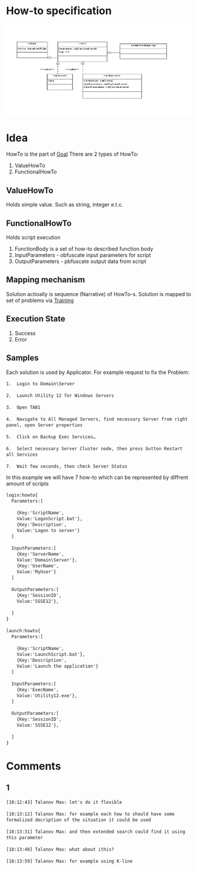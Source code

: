 # How-to specification
![Knowledge structure](https://github.com/development-team/2/raw/master/doc/design-specification/uml/images/HowTo.png)

# Idea

HowTo is the part of [Goal](goal.md)
There are 2 types of HowTo:

1. ValueHowTo
1. FunctionalHowTo

## ValueHowTo
Holds simple value. Such as string, integer e.t.c.

## FunctionalHowTo 
Holds script execution

1. FunctionBody is a set of how-to described function body
1. InputParameters - obfuscate input parameters for script
1. OutputParameters - pbfuscate output data from script

## Mapping mechanism

Solution actioally is sequence (Narrative) of HowTo-s. Solution is mapped to set of problems via [Training](training.md)

## <a name="ExecutionState">Execution State</a>
1. Success
2. Error

## Samples

Each solution is used by Applicator. For example request to fix the Problem:

```
1.  Login to Domain\Server 

2.	Launch Utility 12 for Windows Servers

3.	Open TAB1

4.	Navigate to All Managed Servers, find necessary Server from right panel, open Server properties

5.	Click on Backup Exec Services…

6.	Select necessary Server Cluster node, then press button Restart all Services

7.	Wait few seconds, then check Server Status

```

In this example we will have 7 how-to which can be represented by diffrent amount of scripts

```
login:howto{
  Parameters:[
    
    {Key:'ScriptName',
    Value:'LogonScript.bat'},
    {Key:'Description',
    Value:'Logon to server'}
  ]
  
  InputParameters:[
    {Key:'ServerName',
    Value:'Domain\Server'},
    {Key:'UserName',
    Value:'MyUser'}
  ]
  
  OutputParameters:[
    {Key:'SessionID',
    Value:'SSSE12'},
    
  ]
}

launch:howto{
  Parameters:[
    
    {Key:'ScriptName',
    Value:'LaunchScript.bat'},
    {Key:'Description',
    Value:'Launch the application'}
  ]
  
  InputParameters:[
    {Key:'ExecName',
    Value:'Utility12.exe'},
  ]
  
  OutputParameters:[
    {Key:'SessionID',
    Value:'SSSE12'},
    
  ]
}

```




# Comments

## 1

```
[18:12:43] Talanov Max: let's do it flexible

[18:13:12] Talanov Max: for example each how to should have some formalized decription of the situation it could be used

[18:13:31] Talanov Max: and then extended search could find it using this parameter

[18:13:40] Talanov Max: what about ithis?

[18:13:59] Talanov Max: for example using K-line
```